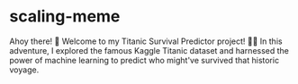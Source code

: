 # scaling-meme
Ahoy there! 🚢 Welcome to my Titanic Survival Predictor project! 🤖🌟  In this adventure, I explored the famous Kaggle Titanic dataset and harnessed the power of machine learning to predict who might've survived that historic voyage.
